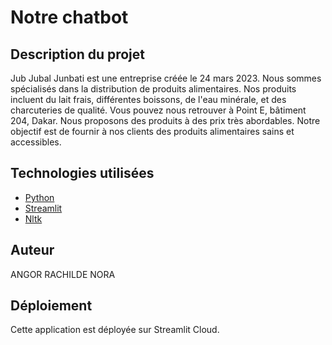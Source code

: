 # Notre chatbot



## Description du projet



Jub Jubal Junbati est une entreprise créée le 24 mars 2023.
Nous sommes spécialisés dans la distribution de produits alimentaires.
Nos produits incluent du lait frais, différentes boissons, de l'eau minérale, et des charcuteries de qualité.
Vous pouvez nous retrouver à Point E, bâtiment 204, Dakar.
Nous proposons des produits à des prix très abordables.
Notre objectif est de fournir à nos clients des produits alimentaires sains et accessibles.

## Technologies utilisées
* [Python](https://www.python.org/)
* [Streamlit](https://streamlit.io/)
* [Nltk](https://www.nltk.org/)


## Auteur
ANGOR RACHILDE NORA

## Déploiement
Cette application est déployée sur Streamlit Cloud.
